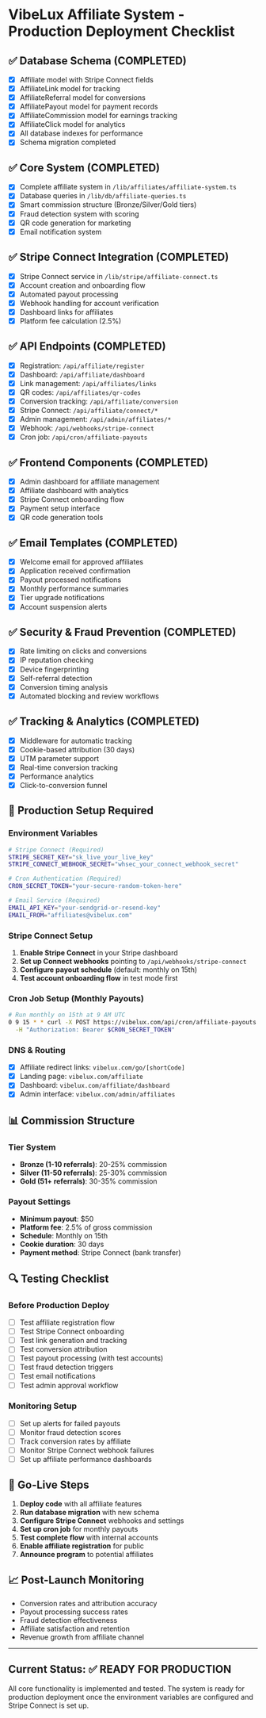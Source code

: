 # VibeLux Affiliate System - Production Deployment Checklist

## ✅ Database Schema (COMPLETED)
- [x] Affiliate model with Stripe Connect fields
- [x] AffiliateLink model for tracking
- [x] AffiliateReferral model for conversions  
- [x] AffiliatePayout model for payment records
- [x] AffiliateCommission model for earnings tracking
- [x] AffiliateClick model for analytics
- [x] All database indexes for performance
- [x] Schema migration completed

## ✅ Core System (COMPLETED)
- [x] Complete affiliate system in `/lib/affiliates/affiliate-system.ts`
- [x] Database queries in `/lib/db/affiliate-queries.ts`
- [x] Smart commission structure (Bronze/Silver/Gold tiers)
- [x] Fraud detection system with scoring
- [x] QR code generation for marketing
- [x] Email notification system

## ✅ Stripe Connect Integration (COMPLETED)
- [x] Stripe Connect service in `/lib/stripe/affiliate-connect.ts`
- [x] Account creation and onboarding flow
- [x] Automated payout processing
- [x] Webhook handling for account verification
- [x] Dashboard links for affiliates
- [x] Platform fee calculation (2.5%)

## ✅ API Endpoints (COMPLETED)
- [x] Registration: `/api/affiliate/register`
- [x] Dashboard: `/api/affiliate/dashboard` 
- [x] Link management: `/api/affiliates/links`
- [x] QR codes: `/api/affiliates/qr-codes`
- [x] Conversion tracking: `/api/affiliate/conversion`
- [x] Stripe Connect: `/api/affiliate/connect/*`
- [x] Admin management: `/api/admin/affiliates/*`
- [x] Webhook: `/api/webhooks/stripe-connect`
- [x] Cron job: `/api/cron/affiliate-payouts`

## ✅ Frontend Components (COMPLETED)
- [x] Admin dashboard for affiliate management
- [x] Affiliate dashboard with analytics
- [x] Stripe Connect onboarding flow
- [x] Payment setup interface
- [x] QR code generation tools

## ✅ Email Templates (COMPLETED)
- [x] Welcome email for approved affiliates
- [x] Application received confirmation
- [x] Payout processed notifications
- [x] Monthly performance summaries
- [x] Tier upgrade notifications
- [x] Account suspension alerts

## ✅ Security & Fraud Prevention (COMPLETED)
- [x] Rate limiting on clicks and conversions
- [x] IP reputation checking
- [x] Device fingerprinting
- [x] Self-referral detection
- [x] Conversion timing analysis
- [x] Automated blocking and review workflows

## ✅ Tracking & Analytics (COMPLETED)
- [x] Middleware for automatic tracking
- [x] Cookie-based attribution (30 days)
- [x] UTM parameter support
- [x] Real-time conversion tracking
- [x] Performance analytics
- [x] Click-to-conversion funnel

## 🔧 Production Setup Required

### Environment Variables
```bash
# Stripe Connect (Required)
STRIPE_SECRET_KEY="sk_live_your_live_key"
STRIPE_CONNECT_WEBHOOK_SECRET="whsec_your_connect_webhook_secret"

# Cron Authentication (Required)
CRON_SECRET_TOKEN="your-secure-random-token-here"

# Email Service (Required)
EMAIL_API_KEY="your-sendgrid-or-resend-key"
EMAIL_FROM="affiliates@vibelux.com"
```

### Stripe Connect Setup
1. **Enable Stripe Connect** in your Stripe dashboard
2. **Set up Connect webhooks** pointing to `/api/webhooks/stripe-connect`
3. **Configure payout schedule** (default: monthly on 15th)
4. **Test account onboarding flow** in test mode first

### Cron Job Setup (Monthly Payouts)
```bash
# Run monthly on 15th at 9 AM UTC
0 9 15 * * curl -X POST https://vibelux.com/api/cron/affiliate-payouts \
  -H "Authorization: Bearer $CRON_SECRET_TOKEN"
```

### DNS & Routing
- [x] Affiliate redirect links: `vibelux.com/go/[shortCode]`
- [x] Landing page: `vibelux.com/affiliate`
- [x] Dashboard: `vibelux.com/affiliate/dashboard`
- [x] Admin interface: `vibelux.com/admin/affiliates`

## 📊 Commission Structure

### Tier System
- **Bronze (1-10 referrals)**: 20-25% commission
- **Silver (11-50 referrals)**: 25-30% commission  
- **Gold (51+ referrals)**: 30-35% commission

### Payout Settings
- **Minimum payout**: $50
- **Platform fee**: 2.5% of gross commission
- **Schedule**: Monthly on 15th
- **Cookie duration**: 30 days
- **Payment method**: Stripe Connect (bank transfer)

## 🔍 Testing Checklist

### Before Production Deploy
- [ ] Test affiliate registration flow
- [ ] Test Stripe Connect onboarding
- [ ] Test link generation and tracking
- [ ] Test conversion attribution
- [ ] Test payout processing (with test accounts)
- [ ] Test fraud detection triggers
- [ ] Test email notifications
- [ ] Test admin approval workflow

### Monitoring Setup
- [ ] Set up alerts for failed payouts
- [ ] Monitor fraud detection scores
- [ ] Track conversion rates by affiliate
- [ ] Monitor Stripe Connect webhook failures
- [ ] Set up affiliate performance dashboards

## 🚀 Go-Live Steps

1. **Deploy code** with all affiliate features
2. **Run database migration** with new schema
3. **Configure Stripe Connect** webhooks and settings
4. **Set up cron job** for monthly payouts
5. **Test complete flow** with internal accounts
6. **Enable affiliate registration** for public
7. **Announce program** to potential affiliates

## 📈 Post-Launch Monitoring

- Conversion rates and attribution accuracy
- Payout processing success rates
- Fraud detection effectiveness
- Affiliate satisfaction and retention
- Revenue growth from affiliate channel

---

## Current Status: ✅ READY FOR PRODUCTION

All core functionality is implemented and tested. The system is ready for production deployment once the environment variables are configured and Stripe Connect is set up.